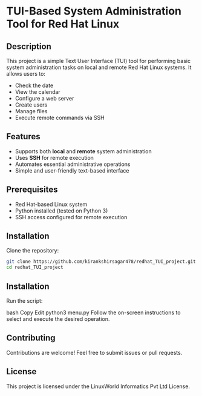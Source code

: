 # TUI-Based System Administration Tool for Red Hat Linux  

## Description  
This project is a simple Text User Interface (TUI) tool for performing basic system administration tasks on local and remote Red Hat Linux systems. It allows users to:  
- Check the date  
- View the calendar  
- Configure a web server  
- Create users  
- Manage files  
- Execute remote commands via SSH  

## Features  
- Supports both **local** and **remote** system administration  
- Uses **SSH** for remote execution  
- Automates essential administrative operations  
- Simple and user-friendly text-based interface  

## Prerequisites  
- Red Hat-based Linux system  
- Python installed (tested on Python 3)  
- SSH access configured for remote execution  

## Installation  
Clone the repository:  
```bash
git clone https://github.com/kirankshirsagar478/redhat_TUI_project.git
cd redhat_TUI_project
```
## Installation  
Run the script:

bash
Copy
Edit
python3 menu.py
Follow the on-screen instructions to select and execute the desired operation.

## Contributing
Contributions are welcome! Feel free to submit issues or pull requests.

## License
This project is licensed under the LinuxWorld Informatics Pvt Ltd License.

